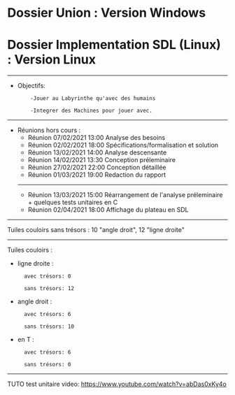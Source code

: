 # Dossier Union : Version Windows

# Dossier Implementation SDL (Linux) : Version Linux
***
- Objectifs: 

          -Jouer au Labyrinthe qu'avec des humains

          -Integrer des Machines pour jouer avec.
***
- Réunions hors cours :
    -  Réunion 07/02/2021 13:00  Analyse des besoins
    -  Réunion 02/02/2021 18:00  Spécifications/formalisation et solution
    -  Réunion 13/02/2021 14:00  Analyse descensante 
    -  Réunion 14/02/2021 13:30  Conception préleminaire
    -  Réunion 27/02/2021 22:00  Conception détaillée
    -  Réunion 01/03/2021 19:00  Redaction du rapport 
    ***
    -  Réunion 13/03/2021 15:00  Réarrangement de l'analyse préleminaire + quelques tests unitaires en C 
    -  Réunion 02/04/2021 18:00  Affichage du plateau en SDL
***

Tuiles couloirs sans trésors : 10 "angle droit", 12 "ligne droite"


***
Tuiles couloirs : 
- ligne droite : 
    
        avec trésors: 0
    
        sans trésors: 12

- angle droit : 
    
        avec trésors: 6
    
        sans trésors: 10

- en T : 
    
        avec trésors: 6
   
        sans trésors: 0
 
***

TUTO test unitaire video: https://www.youtube.com/watch?v=abDas0xKy4o

